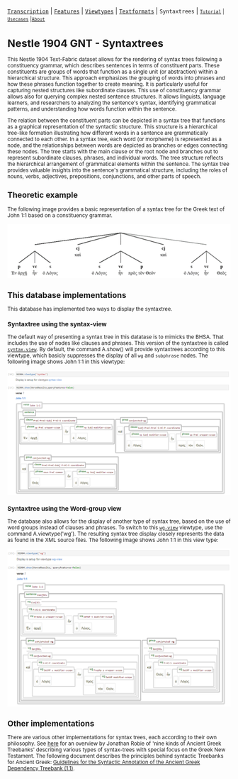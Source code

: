 <a name="start"></a>
[`Transcription`](transcription.md#start) | [`Features`](features/README.md#start) | [`Viewtypes`](viewtypes.md#start) | [`Textformats`](textformats.md#start) | `Syntaxtrees`</small> | [<small>`Tutorial`](../tutorial/README.md#start) | [`Usecases`](usecases/README.md#start) |[`About`](about.md#start)

# Nestle 1904 GNT - Syntaxtrees

This Nestle 1904 Text-Fabric dataset allows for the rendering of syntax trees following a constituency grammar, which describes sentences in terms of constituent parts. These constituents are groups of words that function as a single unit (or abstraction) within a hierarchical structure. This approach emphasizes the grouping of words into phrases and how these phrases function together to create meaning. It is particularly useful for capturing nested structures like subordinate clauses. This use of constituency grammar allows also for querying complex nested sentence structures. It allows linguists, language learners, and researchers to analyzing the sentence's syntax, identifying grammatical patterns, and understanding how words function within the sentence.

The relation between the constituent parts can be depicted in a syntax tree that functions as a graphical representation of the syntactic structure. This structure is a hierarchical tree-like formation illustrating how different words in a sentence are grammatically connected to each other. In a syntax tree, each word (or morpheme) is represented as a node, and the relationships between words are depicted as branches or edges connecting these nodes. The tree starts with the main clause or the root node and branches out to represent subordinate clauses, phrases, and individual words. The tree structure reflects the hierarchical arrangement of grammatical elements within the sentence. The syntax tree provides valuable insights into the sentence's grammatical structure, including the roles of nouns, verbs, adjectives, prepositions, conjunctions, and other parts of speech. 

## Theoretic example
The following image provides a basic representation of a syntax tree for the Greek text of John 1:1 based on a constituency grammar.

<img src="features/images/syntax_tree.png" width="550">

## This database implementations

This database has implemented two ways to display the syntaxtree. 

### Syntaxtree using the syntax-view
The default way of presenting a syntax tree in this datatase is to mimicks the BHSA. That includes the use of nodes like clauses and phrases. This version of the syntaxtree is called [`syntax-view`](syntax-view.md#start). By default, the command A.show() will provide syntaxtrees according to this viewtype, which basicly suppresses the display of all `wg` and `subphrase` nodes. The following image shows John 1:1 in this viewtype:

<img src="features/images/John_1_1_syntax-view.png" width="550px">

### Syntaxtree using the Word-group view
The database also allows for the display of another type of syntax tree, based on the use of word groups instead of clauses and phrases. To switch to this [`wg-view`](wg-view.md#start) viewtype, use the command A.viewtype('wg'). The resulting syntax tree display closely represents the data as found in the XML source files. The following image shows John 1:1 in this view type:

<img src="features/images/John_1_1_wg-view.png" width="550px">

## Other implementations 

There are various other implementations for syntax trees, each according to their own philosophy. See [here](https://jonathanrobie.biblicalhumanities.org/blog/2017/12/20/treebanks-for-ancient-greek/) for an overview by Jonathan Robie of 'nine kinds of Ancient Greek Treebanks' describing various types of syntax-trees with special focus on the Greek New Testament. The following document describes the principles behind syntactic Treebanks for Ancient Greek: [Guidelines for the Syntactic Annotation of the
Ancient Greek Dependency Treebank (1.1)](https://vgorman.com/wp-content/uploads/2021/07/guidelines-for-Greek-2008.pdf).

